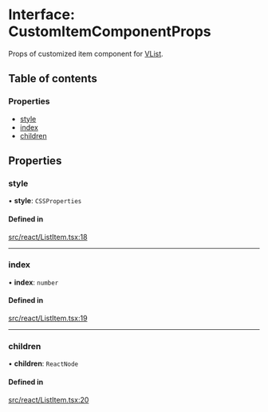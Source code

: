 # Interface: CustomItemComponentProps

Props of customized item component for [VList](../API.md#vlist).

## Table of contents

### Properties

- [style](CustomItemComponentProps.md#style)
- [index](CustomItemComponentProps.md#index)
- [children](CustomItemComponentProps.md#children)

## Properties

### style

• **style**: `CSSProperties`

#### Defined in

[src/react/ListItem.tsx:18](https://github.com/inokawa/virtua/blob/b8f459ef/src/react/ListItem.tsx#L18)

___

### index

• **index**: `number`

#### Defined in

[src/react/ListItem.tsx:19](https://github.com/inokawa/virtua/blob/b8f459ef/src/react/ListItem.tsx#L19)

___

### children

• **children**: `ReactNode`

#### Defined in

[src/react/ListItem.tsx:20](https://github.com/inokawa/virtua/blob/b8f459ef/src/react/ListItem.tsx#L20)

